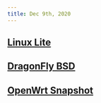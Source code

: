 ```yaml
---
title: Dec 9th, 2020
---
```


## [Linux Lite](https://www.linuxliteos.com/mirrors.php)
## [DragonFly BSD](https://www.dragonflybsd.org/)
## [OpenWrt Snapshot](https://github.com/garypang13/Actions-OpenWrt)

